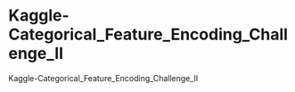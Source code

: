 # Kaggle-Categorical_Feature_Encoding_Challenge_II
Kaggle-Categorical_Feature_Encoding_Challenge_II
